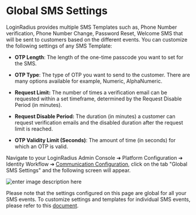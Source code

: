 
# Global SMS Settings

LoginRadius provides multiple SMS Templates such as, Phone Number verification, Phone Number Change, Password Reset, Welcome SMS that will be sent to customers based on the different events. You can customize the following settings of any SMS Template:


- **OTP Length**: The length of the one-time passcode you want to set for the SMS.

- **OTP Type**: The type of OTP you want to send to the customer. There are many options available for example, Numeric, AlphaNumeric.

- **Request Limit:** The number of times a verification email can be requested within a set timeframe, determined by the Request Disable Period (in minutes).

- **Request Disable Period:** The duration (in minutes) a customer can request verification emails and the disabled duration after the request limit is reached. 

- **OTP Validity Limit (Seconds)**: The amount of time (in seconds) for which an OTP is valid.


Navigate to your LoginRadius Admin Console ➔ Platform Configuration ➔ Identity Workflow  ➔ [Communication Configuration](https://adminconsole.loginradius.com/platform-configuration/identity-workflow/communication-configuration), click on the tab "Global SMS Settings" and the following screen will appear.


![enter image description here](https://apidocs.lrcontent.com/images/pasted-image-0_32465e7b5f234ccb25.14993495.png "enter image title here")

Please note that the settings configured on this page are global for all your SMS events. To customize settings and templates for individual SMS events, please refer to this [document](https://www.loginradius.com/docs/api/v2/admin-console/platform-configuration/phone-login-configuration). 